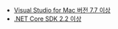 * [Visual Studio for Mac 버전 7.7 이상](https://www.visualstudio.com/downloads/)
* [.NET Core SDK 2.2 이상](https://www.microsoft.com/net/download/all)